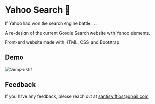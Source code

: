 
# Yahoo Search 🔎

If Yahoo had won the search engine battle . . . 

A re-design of the current Google Search website with Yahoo elements.

Front-end website made with HTML, CSS, and Bootstrap

## Demo

![Sample Gif](Demo.gif)

## Feedback

If you have any feedback, please reach out at santiswiftios@gmail.com

